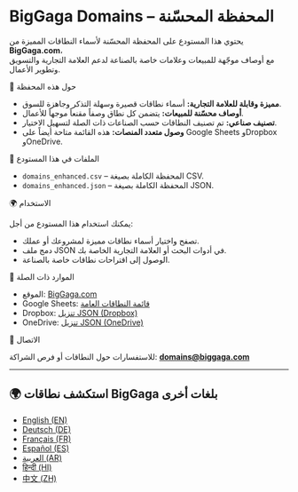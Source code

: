 # BigGaga Domains – المحفظة المحسّنة

يحتوي هذا المستودع على المحفظة المحسّنة لأسماء النطاقات المميزة من **BigGaga.com**،  
مع أوصاف موجّهة للمبيعات وعلامات خاصة بالصناعة لدعم العلامة التجارية والتسويق وتطوير الأعمال.  

📌 حول هذه المحفظة

- **مميزة وقابلة للعلامة التجارية:** أسماء نطاقات قصيرة وسهلة التذكر وجاهزة للسوق.  
- **أوصاف محسّنة للمبيعات:** يتضمن كل نطاق وصفاً مقنعاً موجهاً للأعمال.  
- **تصنيف صناعي:** تم تصنيف النطاقات حسب الصناعات ذات الصلة لتسهيل الاختيار.  
- **وصول متعدد المنصات:** هذه القائمة متاحة أيضاً على Google Sheets وDropbox وOneDrive.  

📂 الملفات في هذا المستودع

- `domains_enhanced.csv` – المحفظة الكاملة بصيغة CSV.  
- `domains_enhanced.json` – المحفظة الكاملة بصيغة JSON.  

🌍 الاستخدام

يمكنك استخدام هذا المستودع من أجل:  

- تصفح واختيار أسماء نطاقات مميزة لمشروعك أو عملك.  
- دمج ملف JSON في أدوات البحث أو العلامة التجارية الخاصة بك.  
- الوصول إلى اقتراحات نطاقات خاصة بالصناعة.  

🔗 الموارد ذات الصلة

- الموقع: [BigGaga.com](https://biggaga.com)  
- Google Sheets: [قائمة النطاقات العامة](https://docs.google.com/spreadsheets/d/1zriUNHZcmOuqVPA9hOCeq2NDH1mmkY3WFSrYVKY4bEE/edit?usp=sharing)  
- Dropbox: [تنزيل JSON (Dropbox)](https://www.dropbox.com/scl/fi/axv57x583l07zbnzn630l/domains_ar.json?rlkey=egxsbyeuzj8yn5a3a3nady87a&st=0jp23rkd&dl=0)  
- OneDrive: [تنزيل JSON (OneDrive)](https://1drv.ms/u/c/c6c0dcda53e2941a/EepwGYSlc0tKiaI3q5AOYisBdPkN3iD09ngmau7mUNZaUA?download=1)  

📧 الاتصال

للاستفسارات حول النطاقات أو فرص الشراكة: **domains@biggaga.com**


---------------
## 🌍 استكشف نطاقات BigGaga بلغات أخرى

- [English (EN)](https://github.com/BigGagaCom/biggaga-domains-en)
- [Deutsch (DE)](https://github.com/BigGagaCom/biggaga-domains-de)
- [Français (FR)](https://github.com/BigGagaCom/biggaga-domains-fr)
- [Español (ES)](https://github.com/BigGagaCom/biggaga-domains-es)
- [العربية (AR)](https://github.com/BigGagaCom/biggaga-domains-ar)
- [हिन्दी (HI)](https://github.com/BigGagaCom/biggaga-domains-hi)
- [中文 (ZH)](https://github.com/BigGagaCom/biggaga-domains-zh)

